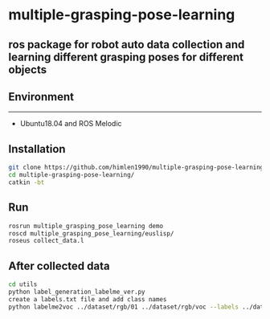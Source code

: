 # multiple-grasping-pose-learning
ros package for robot auto data collection and learning different grasping poses for different objects
---
## Environment
---
- Ubuntu18.04 and ROS Melodic

## Installation

```bash
git clone https://github.com/himlen1990/multiple-grasping-pose-learning.git
cd multiple-grasping-pose-learning/
catkin -bt
```

## Run

```bash
rosrun multiple_grasping_pose_learning demo
roscd multiple_grasping_pose_learning/euslisp/
roseus collect_data.l
```

## After collected data

```bash
cd utils
python label_generation_labelme_ver.py
create a labels.txt file and add class names
python labelme2voc ../dataset/rgb/01 ../dataset/rgb/voc --labels ../dataset/rgb/01/labels.txt
```

